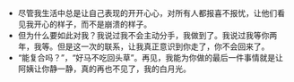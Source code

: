 - 尽管我生活中总是让自己表现的开开心心，对所有人都报喜不报忧，让他们看见我开心的样子，而不是崩溃的样子。
- 但为什么要如此对我？我说过我不会主动分手，我做到了。我说过我等你两年，我等。但是这一次的联系，让我真正意识到你走了，你不会回来了。
- “能复合吗？”，“好马不吃回头草”。再见，我能为你做的最后一件事情就是让阿姨让你静一静，真的再也不见了，我的白月光。